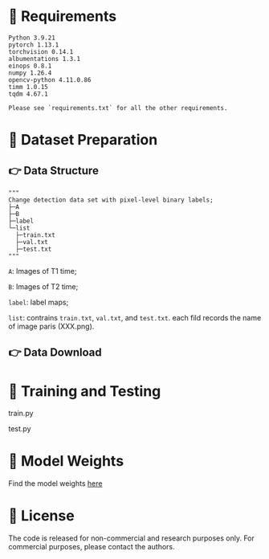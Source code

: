 # 💬 Requirements
```
Python 3.9.21
pytorch 1.13.1
torchvision 0.14.1
albumentations 1.3.1
einops 0.8.1
numpy 1.26.4
opencv-python 4.11.0.86
timm 1.0.15
tqdm 4.67.1

Please see `requirements.txt` for all the other requirements.
```
# 💬 Dataset Preparation
## 👉 Data Structure
```
"""
Change detection data set with pixel-level binary labels;
├─A
├─B
├─label
└─list
  ├─train.txt
  ├─val.txt
  ├─test.txt
"""
```
`A`: Images of T1 time;

`B`: Images of T2 time;

`label`: label maps;

`list`: contrains `train.txt`, `val.txt`, and `test.txt`. each fild records the name of image paris (XXX.png).
## 👉 Data Download

# 💬 Training and Testing
train.py

test.py
# 💬 Model Weights
Find the model weights [here](https://drive.google.com/drive/folders/1GKj99WhwkV6j2tNnrAqvb0etJPY0N-Hm?usp=sharing)
# 💬 License
The code is released for non-commercial and research purposes only. For commercial purposes, please contact the authors.
